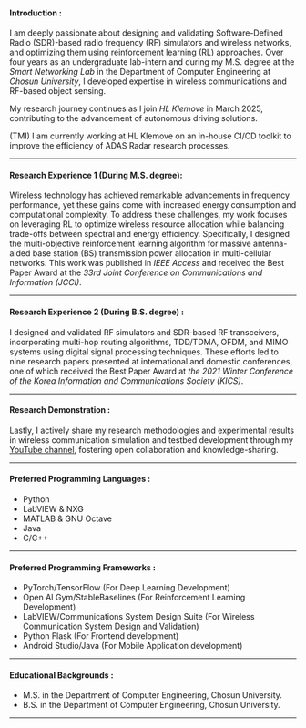 #### Introduction :
I am deeply passionate about designing and validating Software-Defined Radio (SDR)-based radio frequency (RF) simulators and wireless networks, and optimizing them using reinforcement learning (RL) approaches. Over four years as an undergraduate lab-intern and during my M.S. degree at the _Smart Networking Lab_ in the Department of Computer Engineering at _Chosun University_, I developed expertise in wireless communications and RF-based object sensing.

My research journey continues as I join _HL Klemove_ in March 2025, contributing to the advancement of autonomous driving solutions.

(TMI) I am currently working at HL Klemove on an in-house CI/CD toolkit to improve the efficiency of ADAS Radar research processes.
___

#### Research Experience 1 (During M.S. degree):
Wireless technology has achieved remarkable advancements in frequency performance, yet these gains come with increased energy consumption and computational complexity. To address these challenges, my work focuses on leveraging RL to optimize wireless resource allocation while balancing trade-offs between spectral and energy efficiency. Specifically, I designed the multi-objective reinforcement learning algorithm for massive antenna-aided base station (BS) transmission power allocation in multi-cellular networks. This work was published in _IEEE Access_ and received the Best Paper Award at the _33rd Joint Conference on Communications and Information (JCCI)_.
___

#### Research Experience 2 (During B.S. degree) : 
I designed and validated RF simulators and SDR-based RF transceivers, incorporating multi-hop routing algorithms, TDD/TDMA, OFDM, and MIMO systems using digital signal processing techniques. These efforts led to nine research papers presented at international and domestic conferences, one of which received the Best Paper Award at _the 2021 Winter Conference of the Korea Information and Communications Society (KICS)_.
___

#### Research Demonstration : 
Lastly, I actively share my research methodologies and experimental results in wireless communication simulation and testbed development through my [YouTube channel](https://www.youtube.com/@youngwooh), fostering open collaboration and knowledge-sharing.
___

#### Preferred Programming Languages : 
* Python
* LabVIEW & NXG
* MATLAB & GNU Octave
* Java
* C/C++
___

#### Preferred Programming Frameworks :
* PyTorch/TensorFlow (For Deep Learning Development)
* Open AI Gym/StableBaselines (For Reinforcement Learning Development)
* LabVIEW/Communications System Design Suite (For Wireless Communication System Design and Validation)
* Python Flask (For Frontend development)
* Android Studio/Java (For Mobile Application development)
___

#### Educational Backgrounds :
* M.S. in the Department of Computer Engineering, Chosun University.
* B.S. in the Department of Computer Engineering, Chosun University.
___
